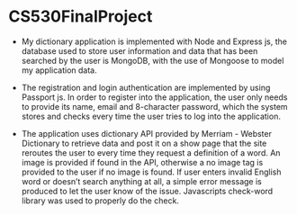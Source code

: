 # CS530FinalProject

-	My dictionary application is implemented with Node and Express js, the database used to store user information and data that has been searched by the user is MongoDB, with the use of Mongoose to model my application data. 

- The registration and login authentication are implemented by using Passport js. In order to register into the application, the user only needs to provide its name, email and 8-character password, which the system stores and checks every time the user tries to log into the application. 

-	The application uses dictionary API provided by Merriam - Webster Dictionary to retrieve data and post it on a show page that the site reroutes the user to every time they request a definition of a word. An image is provided if found in the API, otherwise a no image tag is provided to the user if no image is found. 
  If user enters invalid English word or doesn’t search anything at all, a simple error message is produced to let the user know of the issue. Javascripts check-word library was used to properly do the check.
